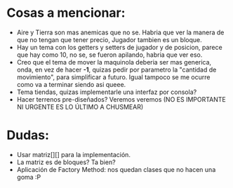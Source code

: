 # Cosas a mencionar:
* Aire y Tierra son mas anemicas que no se. Habria que ver la manera de que no tengan que tener precio, Jugador tambien es un bloque.
* Hay un tema con los getters y setters de jugador y de posicion, parece que hay como 10, no se, se fueron apilando, habria que ver eso.
* Creo que el tema de mover la maquinola deberia ser mas generica, onda, en vez de hacer **-1**, quizas pedir por parametro la "cantidad de movimiento", para simplificar a futuro. Igual tampoco se me ocurre como va a terminar siendo asi queee.
* Tema tiendas, quizas implementarle una interfaz por consola?
* Hacer terrenos pre-diseñados? Veremos veremos (NO ES IMPORTANTE NI URGENTE ES LO ÚLTIMO A CHUSMEAR)

# Dudas:

* Usar matriz[][] para la implementación.
* La matriz es de bloques? Ta bien?
* Aplicación de Factory Method: nos quedan clases que no hacen una goma :P
